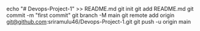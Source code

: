   echo "# Devops-Project-1" >> README.md
git init
git add README.md
git commit -m "first commit"
git branch -M main
git remote add origin git@github.com:sriramulu46/Devops-Project-1.git
git push -u origin main
